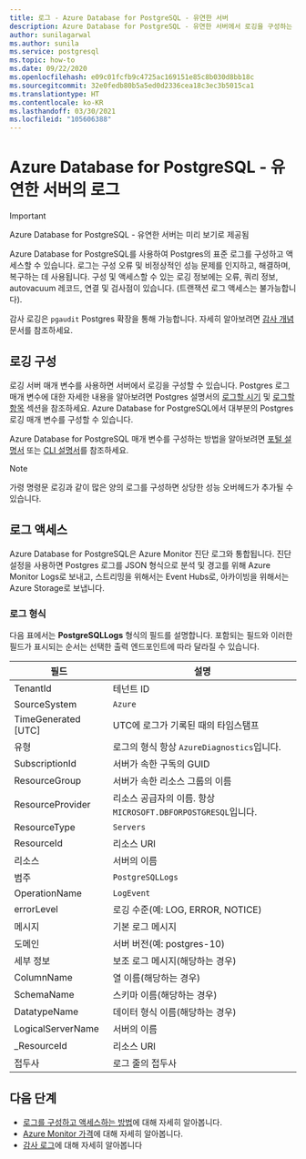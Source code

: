 ```yaml
---
title: 로그 - Azure Database for PostgreSQL - 유연한 서버
description: Azure Database for PostgreSQL - 유연한 서버에서 로깅을 구성하는 방법, 스토리지와 분석에 대해 설명합니다
author: sunilagarwal
ms.author: sunila
ms.service: postgresql
ms.topic: how-to
ms.date: 09/22/2020
ms.openlocfilehash: e09c01fcfb9c4725ac169151e85c8b030d8bb18c
ms.sourcegitcommit: 32e0fedb80b5a5ed0d2336cea18c3ec3b5015ca1
ms.translationtype: HT
ms.contentlocale: ko-KR
ms.lasthandoff: 03/30/2021
ms.locfileid: "105606388"
---
```

# <a name="logs-in-azure-database-for-postgresql---flexible-server"></a>Azure Database for PostgreSQL - 유연한 서버의 로그

> [!IMPORTANT]
> Azure Database for PostgreSQL - 유연한 서버는 미리 보기로 제공됨

Azure Database for PostgreSQL를 사용하여 Postgres의 표준 로그를 구성하고 액세스할 수 있습니다. 로그는 구성 오류 및 비정상적인 성능 문제를 인지하고, 해결하며, 복구하는 데 사용됩니다. 구성 및 액세스할 수 있는 로깅 정보에는 오류, 쿼리 정보, autovacuum 레코드, 연결 및 검사점이 있습니다. (트랜잭션 로그 액세스는 불가능합니다).

감사 로깅은 `pgaudit` Postgres 확장을 통해 가능합니다. 자세히 알아보려면 [감사 개념](concepts-audit.md) 문서를 참조하세요.

## <a name="configure-logging"></a>로깅 구성

로깅 서버 매개 변수를 사용하면 서버에서 로깅을 구성할 수 있습니다. Postgres 로그 매개 변수에 대한 자세한 내용을 알아보려면 Postgres 설명서의 [로그할 시기](https://www.postgresql.org/docs/current/runtime-config-logging.html#RUNTIME-CONFIG-LOGGING-WHEN) 및 [로그할 항목](https://www.postgresql.org/docs/current/runtime-config-logging.html#RUNTIME-CONFIG-LOGGING-WHAT) 섹션을 참조하세요. Azure Database for PostgreSQL에서 대부분의 Postgres 로깅 매개 변수를 구성할 수 있습니다.

Azure Database for PostgreSQL 매개 변수를 구성하는 방법을 알아보려면 [포털 설명서](howto-configure-server-parameters-using-portal.md) 또는 [CLI 설명서](howto-configure-server-parameters-using-cli.md)를 참조하세요.

> [!NOTE]
> 가령 명령문 로깅과 같이 많은 양의 로그를 구성하면 상당한 성능 오버헤드가 추가될 수 있습니다. 

## <a name="accessing-logs"></a>로그 액세스

Azure Database for PostgreSQL은 Azure Monitor 진단 로그와 통합됩니다. 진단 설정을 사용하면 Postgres 로그를 JSON 형식으로 분석 및 경고를 위해 Azure Monitor Logs로 보내고, 스트리밍을 위해서는 Event Hubs로, 아카이빙을 위해서는 Azure Storage로 보냅니다. 

### <a name="log-format"></a>로그 형식

다음 표에서는 **PostgreSQLLogs** 형식의 필드를 설명합니다. 포함되는 필드와 이러한 필드가 표시되는 순서는 선택한 출력 엔드포인트에 따라 달라질 수 있습니다. 

|**필드** | **설명** |
|---|---|
| TenantId | 테넌트 ID |
| SourceSystem | `Azure` |
| TimeGenerated [UTC] | UTC에 로그가 기록된 때의 타임스탬프 |
| 유형 | 로그의 형식 항상 `AzureDiagnostics`입니다. |
| SubscriptionId | 서버가 속한 구독의 GUID |
| ResourceGroup | 서버가 속한 리소스 그룹의 이름 |
| ResourceProvider | 리소스 공급자의 이름. 항상 `MICROSOFT.DBFORPOSTGRESQL`입니다. |
| ResourceType | `Servers` |
| ResourceId | 리소스 URI |
| 리소스 | 서버의 이름 |
| 범주 | `PostgreSQLLogs` |
| OperationName | `LogEvent` |
| errorLevel | 로깅 수준(예: LOG, ERROR, NOTICE) |
| 메시지 | 기본 로그 메시지 | 
| 도메인 | 서버 버전(예: postgres-10) |
| 세부 정보 | 보조 로그 메시지(해당하는 경우) |
| ColumnName | 열 이름(해당하는 경우) |
| SchemaName | 스키마 이름(해당하는 경우) |
| DatatypeName | 데이터 형식 이름(해당하는 경우) |
| LogicalServerName | 서버의 이름 | 
| _ResourceId | 리소스 URI |
| 접두사 | 로그 줄의 접두사 |


## <a name="next-steps"></a>다음 단계

- [로그를 구성하고 액세스하는 방법](howto-configure-and-access-logs.md)에 대해 자세히 알아봅니다.
- [Azure Monitor 가격](https://azure.microsoft.com/pricing/details/monitor/)에 대해 자세히 알아봅니다.
- [감사 로그](concepts-audit.md)에 대해 자세히 알아봅니다
